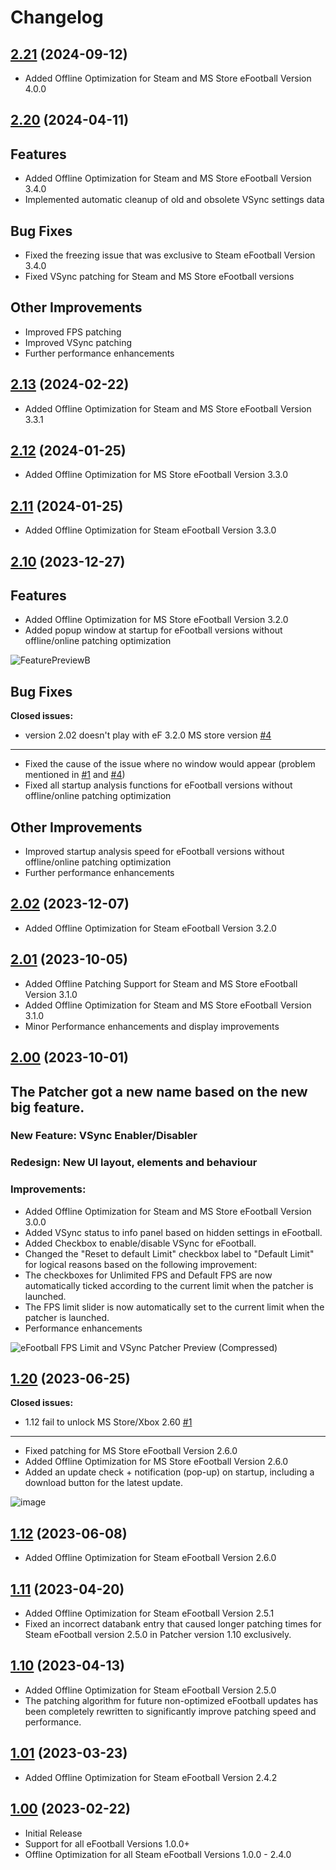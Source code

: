 # Changelog

## [2.21](https://github.com/CadiLillian/eFootball-FPS-Limit-and-VSync-Patcher/releases/tag/2.21) (2024-09-12)

- Added Offline Optimization for Steam and MS Store eFootball Version 4.0.0

## [2.20](https://github.com/CadiLillian/eFootball-FPS-Limit-and-VSync-Patcher/releases/tag/2.20) (2024-04-11)

## Features
- Added Offline Optimization for Steam and MS Store eFootball Version 3.4.0
- Implemented automatic cleanup of old and obsolete VSync settings data

## Bug Fixes
- Fixed the freezing issue that was exclusive to Steam eFootball Version 3.4.0
- Fixed VSync patching for Steam and MS Store eFootball versions

## Other Improvements
- Improved FPS patching
- Improved VSync patching
- Further performance enhancements

## [2.13](https://github.com/CadiLillian/eFootball-FPS-Limit-and-VSync-Patcher/releases/tag/2.13) (2024-02-22)

- Added Offline Optimization for Steam and MS Store eFootball Version 3.3.1

## [2.12](https://github.com/CadiLillian/eFootball-FPS-Limit-and-VSync-Patcher/releases/tag/2.12) (2024-01-25)

- Added Offline Optimization for MS Store eFootball Version 3.3.0

## [2.11](https://github.com/CadiLillian/eFootball-FPS-Limit-and-VSync-Patcher/releases/tag/2.11) (2024-01-25)

- Added Offline Optimization for Steam eFootball Version 3.3.0

## [2.10](https://github.com/CadiLillian/eFootball-FPS-Limit-and-VSync-Patcher/releases/tag/2.10) (2023-12-27)

## Features
- Added Offline Optimization for MS Store eFootball Version 3.2.0
- Added popup window at startup for eFootball versions without offline/online patching optimization

![FeaturePreviewB](https://github.com/CadiLillian/eFootball-FPS-Limit-and-VSync-Patcher/assets/121774761/ea36167b-c37c-4c2d-89d1-7be00dd13432)

## Bug Fixes
**Closed issues:**
- version 2.02 doesn't play with eF 3.2.0 MS store version [\#4](https://github.com/CadiLillian/eFootball-FPS-Limit-and-VSync-Patcher/issues/4)
-----
- Fixed the cause of the issue where no window would appear (problem mentioned in [\#1](https://github.com/CadiLillian/eFootball-FPS-Limit-and-VSync-Patcher/issues/1) and [\#4](https://github.com/CadiLillian/eFootball-FPS-Limit-and-VSync-Patcher/issues/4))
- Fixed all startup analysis functions for eFootball versions without offline/online patching optimization

## Other Improvements
- Improved startup analysis speed for eFootball versions without offline/online patching optimization
- Further performance enhancements

## [2.02](https://github.com/CadiLillian/eFootball-FPS-Limit-and-VSync-Patcher/releases/tag/2.02) (2023-12-07)

- Added Offline Optimization for Steam eFootball Version 3.2.0

## [2.01](https://github.com/CadiLillian/eFootball-FPS-Limit-and-VSync-Patcher/releases/tag/2.01) (2023-10-05)

- Added Offline Patching Support for Steam and MS Store eFootball Version 3.1.0
- Added Offline Optimization for Steam and MS Store eFootball Version 3.1.0
- Minor Performance enhancements and display improvements

## [2.00](https://github.com/CadiLillian/eFootball-FPS-Limit-and-VSync-Patcher/releases/tag/2.00) (2023-10-01)

## The Patcher got a new name based on the new big feature.

### New Feature: VSync Enabler/Disabler

### Redesign: New UI layout, elements and behaviour
### **Improvements:**

- Added Offline Optimization for Steam and MS Store eFootball Version 3.0.0
- Added VSync status to info panel based on hidden settings in eFootball.
- Added Checkbox to enable/disable VSync for eFootball.
- Changed the "Reset to default Limit" checkbox label to "Default Limit" for logical reasons based on the following improvement:
- The checkboxes for Unlimited FPS and Default FPS are now automatically ticked according to the current limit when the patcher is launched.
- The FPS limit slider is now automatically set to the current limit when the patcher is launched.
- Performance enhancements

![eFootball FPS Limit and VSync Patcher Preview (Compressed)](https://github.com/CadiLillian/eFootball-FPS-Limit-and-VSync-Patcher/assets/121774761/c8a6026e-7866-44c8-8bca-2a2cc2442ea0)

## [1.20](https://github.com/CadiLillian/eFootball-FPS-Limit-Patcher/releases/tag/1.20) (2023-06-25)

**Closed issues:**

- 1.12 fail to unlock MS Store/Xbox 2.60 [\#1](https://github.com/CadiLillian/eFootball-FPS-Limit-and-VSync-Patcher/issues/1)  
-----
- Fixed patching for MS Store eFootball Version 2.6.0
- Added Offline Optimization for MS Store eFootball Version 2.6.0
- Added an update check + notification (pop-up) on startup, including a download button for the latest update.

![image](https://github.com/CadiLillian/eFootball-FPS-Limit-Patcher/assets/121774761/62b023fe-242f-4913-a408-b5ef0ff22f6a)

## [1.12](https://github.com/CadiLillian/eFootball-FPS-Limit-Patcher/releases/tag/1.12) (2023-06-08)

- Added Offline Optimization for Steam eFootball Version 2.6.0

## [1.11](https://github.com/CadiLillian/eFootball-FPS-Limit-Patcher/releases/tag/1.11) (2023-04-20)

- Added Offline Optimization for Steam eFootball Version 2.5.1
- Fixed an incorrect databank entry that caused longer patching times for Steam eFootball version 2.5.0 in Patcher version 1.10 exclusively.

## [1.10](https://github.com/CadiLillian/eFootball-FPS-Limit-Patcher/releases/tag/1.10) (2023-04-13)

- Added Offline Optimization for Steam eFootball Version 2.5.0
- The patching algorithm for future non-optimized eFootball updates has been completely rewritten to significantly improve patching speed and performance.

## [1.01](https://github.com/CadiLillian/eFootball-FPS-Limit-Patcher/releases/tag/1.01) (2023-03-23)

- Added Offline Optimization for Steam eFootball Version 2.4.2

## [1.00](https://github.com/CadiLillian/eFootball-FPS-Limit-Patcher/releases/tag/1.00) (2023-02-22)

- Initial Release
- Support for all eFootball Versions 1.0.0+
- Offline Optimization for all Steam eFootball Versions 1.0.0 - 2.4.0

